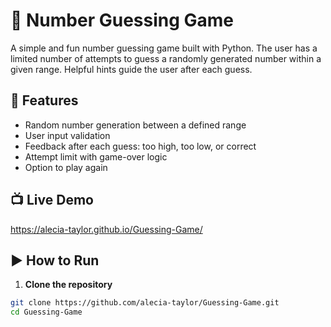 # 🎯 Number Guessing Game

A simple and fun number guessing game built with Python. The user has a limited number of attempts to guess a randomly generated number within a given range. Helpful hints guide the user after each guess.

## 🚀 Features

- Random number generation between a defined range
- User input validation
- Feedback after each guess: too high, too low, or correct
- Attempt limit with game-over logic
- Option to play again

## 📺 Live Demo

https://alecia-taylor.github.io/Guessing-Game/

## ▶️ How to Run

1. **Clone the repository**

```bash
git clone https://github.com/alecia-taylor/Guessing-Game.git
cd Guessing-Game
